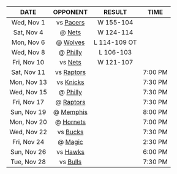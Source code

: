 |    DATE     |             OPPONENT             |    RESULT    |  TIME   |
|:-----------:|:--------------------------------:|:------------:|:-------:|
| Wed, Nov 1  |      vs [Pacers](/r/pacers)      |  W 155-104   |         |
| Sat, Nov 4  |       @ [Nets](/r/GoNets)        |  W 124-114   |         |
| Mon, Nov 6  |   @ [Wolves](/r/timberwolves)    | L 114-109 OT |         |
| Wed, Nov 8  |      @ [Philly](/r/sixers)       |  L 106-103   |         |
| Fri, Nov 10 |       vs [Nets](/r/GoNets)       |  W 121-107   |         |
| Sat, Nov 11 | vs [Raptors](/r/torontoraptors)  |              | 7:00 PM |
| Mon, Nov 13 |     vs [Knicks](/r/NYKnicks)     |              | 7:30 PM |
| Wed, Nov 15 |      @ [Philly](/r/sixers)       |              | 7:30 PM |
| Fri, Nov 17 |  @ [Raptors](/r/torontoraptors)  |              | 7:30 PM |
| Sun, Nov 19 | @ [Memphis](/r/memphisgrizzlies) |              | 8:00 PM |
| Mon, Nov 20 | @ [Hornets](/r/CharlotteHornets) |              | 7:00 PM |
| Wed, Nov 22 |     vs [Bucks](/r/MkeBucks)      |              | 7:30 PM |
| Fri, Nov 24 |    @ [Magic](/r/OrlandoMagic)    |              | 2:30 PM |
| Sun, Nov 26 |   vs [Hawks](/r/AtlantaHawks)    |              | 6:00 PM |
| Tue, Nov 28 |   vs [Bulls](/r/chicagobulls)    |              | 7:30 PM |